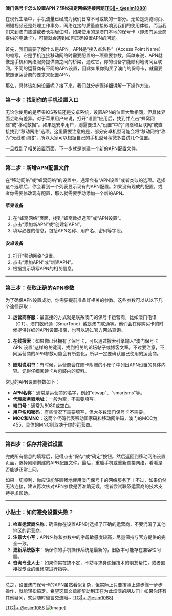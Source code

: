 **澳门保号卡怎么设置APN？轻松搞定网络连接问题[[TG💪+ @esim1088](https://t.me/s/esim1088)]**

在现代生活中，手机流量已经成为我们日常不可或缺的一部分。无论是浏览网页、刷短视频还是处理工作事务，网络连接的质量直接影响到我们的使用体验。而当我们来到澳门旅游或者长期居住时，如果使用的是澳门本地的保号卡（即澳门运营商提供的电话卡），可能就会遇到如何正确设置APN的问题。

首先，我们需要了解什么是APN。APN是“接入点名称”（Access Point Name）的缩写，它是手机连接移动网络时需要配置的一项重要参数。简单来说，APN就像是手机和网络服务提供商之间的桥梁，通过它，你的设备才能顺利地访问互联网。不同的运营商有不同的APN设置，因此如果你购买了澳门的保号卡，就需要按照该运营商的要求来配置APN。

那么，具体该如何设置呢？接下来，我们就分步骤详细讲解一下操作方法。

### **第一步：找到你的手机设置入口**

无论你使用的是苹果iOS系统还是安卓系统，设置APN的位置大致相同，但具体界面会略有差异。对于苹果用户来说，打开“设置”应用后，找到并点击“蜂窝网络”或“移动数据”。如果是安卓用户，则需要进入“设置”中的“网络和互联网”或直接找到“移动网络”选项。这里需要注意的是，部分安卓机型可能会将“移动网络”称为“无线和网络”，所以大家可以根据自己的手机型号稍微多尝试几个位置。

一旦找到了相关设置页面，下一步就是创建一个新的APN配置文件。

---

### **第二步：新增APN配置文件**

在“移动网络”或“蜂窝网络”的设置中，通常会有“APN设置”或者类似的选项。选择这个选项后，你会看到一个列表显示现有的APN配置。如果没有现成的配置，或者你需要修改现有配置，那么就需要手动添加一个新的APN。

#### **苹果设备**
1. 在“蜂窝网络”页面，找到“蜂窝数据选项”或“APN设置”。
2. 点击“添加新APN”或“创建新APN”。
3. 填写必要的信息，包括APN名称、用户名、密码等字段。

#### **安卓设备**
1. 打开“移动网络”设置。
2. 点击“添加APN”或“新建APN”。
3. 根据提示填写APN的相关信息。

---

### **第三步：获取正确的APN参数**

为了确保APN设置成功，你需要提前准备好相关的参数。这些参数可以从以下几个途径获取：

1. **运营商客服**：最直接的方式就是联系澳门的保号卡运营商，比如澳门电讯（CT）、澳门数码通（SmarTone）或是澳门联通等。他们会在你购买卡的时候提供详细的APN设置指南，也可以通过官方网站查询。
   
2. **在线搜索**：如果你已经拥有了保号卡，可以通过搜索引擎输入“澳门保号卡 APN 设置”这样的关键词，找到相关的论坛帖子或博客文章。不过要注意，不同运营商的APN参数可能会有所变化，所以一定要确认自己使用的运营商。

3. **随附说明书**：有时候，运营商会在随卡附赠的小册子中列出APN设置的具体内容。记得仔细阅读卡片包装内的资料。

常见的APN设置参数如下：
- **APN名称**：通常是运营商的名字，例如“ctwap”、“smartsms”等。
- **代理服务器地址**：一般为空，不需要填写。
- **端口号**：通常为8080或空白。
- **用户名和密码**：有些情况下需要填写，但大多数澳门保号卡不需要。
- **MCC和MNC**：这两个代码代表移动国家码和移动网络码，澳门的MCC为455，具体的MNC则取决于你的运营商。

---

### **第四步：保存并测试设置**

完成所有信息的填写后，记得点击“保存”或“确定”按钮。然后返回到移动网络设置页面，选择刚刚创建的APN配置文件。最后，重启手机或重新连接网络，看看是否能够正常上网。

如果一切顺利，你应该能够顺畅地使用澳门保号卡的网络服务了！不过，如果仍然无法连接，建议再次核对APN参数是否准确无误，或者尝试联系运营商的技术支持寻求帮助。

---

### **小贴士：如何避免设置失败？**

1. **检查运营商名称**：确保你在设置APN时选择了正确的运营商，不要混淆了其他地区的运营商。
2. **注意大小写**：APN名称和参数中的字母敏感度较高，尽量保持与官方提供的完全一致。
3. **更新系统版本**：确保你的手机操作系统是最新的，旧版本可能存在兼容性问题。
4. **咨询专业人士**：如果你实在搞不定，不妨寻求身边懂技术的朋友帮忙，或者直接找专业的维修店进行指导。

---

总之，设置澳门保号卡的APN虽然看似复杂，但实际上只要按照上述步骤一步步操作，就能轻松搞定。希望这篇文章能帮助到正在为此烦恼的朋友们！如果你还有其他疑问，欢迎随时留言交流哦~ [[TG💪+ @esim1088](https://t.me/s/esim1088)]

[[TG💪+ @esim1088](https://t.me/s/esim1088) ![Image](https://i.postimg.cc/4NQfJmqS/Snipaste-2025-05-13-00-14-12.png)]